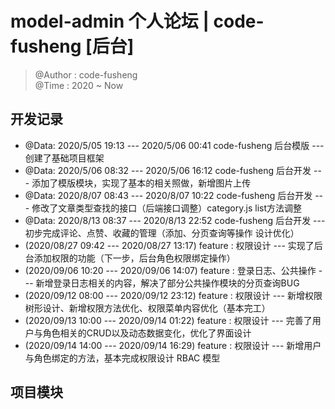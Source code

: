 # model-admin 个人论坛 | code-fusheng [后台]

> @Author : code-fusheng</br>
> @Time : 2020 ~ Now

## 开发记录

* @Data: 2020/5/05 19:13 --- 2020/5/06 00:41 code-fusheng 后台模版 --- 创建了基础项目框架
* @Data: 2020/5/06 08:32 --- 2020/5/06 16:12 code-fusheng 后台开发 --- 添加了模版模块，实现了基本的相关照做，新增图片上传
* @Data: 2020/8/07 08:43 --- 2020/8/07 10:22 code-fusheng 后台开发 --- 修改了文章类型查找的接口（后端接口调整）category.js list方法调整
* @Data: 2020/8/13 08:37 --- 2020/8/13 22:52 code-fusheng 后台开发 --- 初步完成评论、点赞、收藏的管理（添加、分页查询等操作 设计优化）
* (2020/08/27 09:42 --- 2020/08/27 13:17) feature : 权限设计 --- 实现了后台添加权限的功能（下一步，后台角色权限绑定操作）
* (2020/09/06 10:20 --- 2020/09/06 14:07) feature : 登录日志、公共操作 --- 新增登录日志相关的内容，解决了部分公共操作模块的分页查询BUG
* (2020/09/12 08:00 --- 2020/09/12 23:12) feature : 权限设计 --- 新增权限树形设计、新增权限方法优化、权限菜单内容优化（基本完工）
* (2020/09/13 10:00 --- 2020/09/14 01:22) feature : 权限设计 --- 完善了用户与角色相关的CRUD以及动态数据变化，优化了界面设计
* (2020/09/14 14:00 --- 2020/09/14 16:29) feature : 权限设计 --- 新增用户与角色绑定的方法，基本完成权限设计 RBAC 模型
## 项目模块

